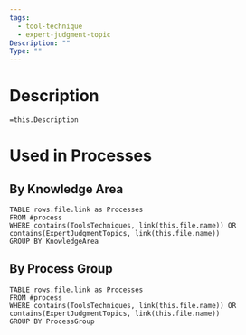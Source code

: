 ```yaml
---
tags:
  - tool-technique
  - expert-judgment-topic
Description: ""
Type: ""
---
```

# Description
`=this.Description`
# Used in Processes
## By Knowledge Area
```dataview
TABLE rows.file.link as Processes
FROM #process 
WHERE contains(ToolsTechniques, link(this.file.name)) OR contains(ExpertJudgmentTopics, link(this.file.name))
GROUP BY KnowledgeArea
```
## By Process Group
```dataview
TABLE rows.file.link as Processes
FROM #process 
WHERE contains(ToolsTechniques, link(this.file.name)) OR contains(ExpertJudgmentTopics, link(this.file.name))
GROUP BY ProcessGroup
```

